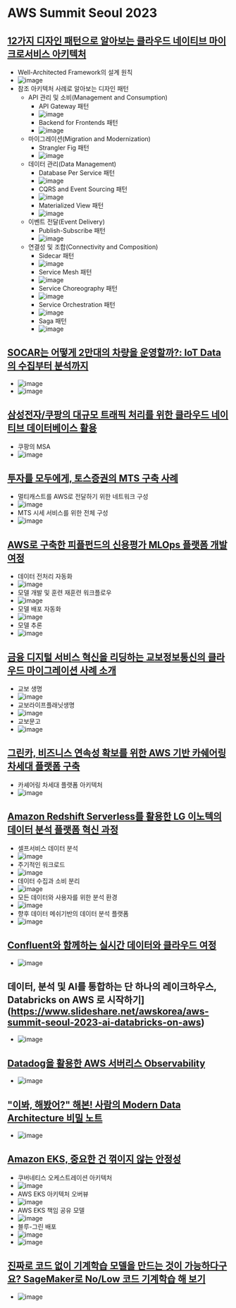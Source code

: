 # AWS Summit Seoul 2023
## [12가지 디자인 패턴으로 알아보는 클라우드 네이티브 마이크로서비스 아키텍처](https://www.slideshare.net/awskorea/aws-summit-seoul-2023-12)
- Well-Architected Framework의 설계 원칙
- ![image](https://github.com/mjs1995/Book_review/assets/47103479/3c7b1f91-5828-4be1-82c1-e0edc416d8cb)
- 참조 아키텍처 사례로 알아보는 디자인 패턴 
  - API 관리 및 소비(Management and Consumption)
    - API Gateway 패턴 
    - ![image](https://github.com/mjs1995/Book_review/assets/47103479/349b5e8f-c24e-41d6-ad05-ab810e2cefe5)
    - Backend for Frontends 패턴
    - ![image](https://github.com/mjs1995/Book_review/assets/47103479/bfdf7f94-3e59-434e-ab9e-26fad5be1ed1)
  - 마이그레이션(Migration and Modernization)
    - Strangler Fig 패턴
    - ![image](https://github.com/mjs1995/Book_review/assets/47103479/6ff0eb9e-8f3e-4693-886c-9268435954b8)
  - 데이터 관리(Data Management)
    - Database Per Service 패턴
    - ![image](https://github.com/mjs1995/Book_review/assets/47103479/0b43111a-b008-4759-aee4-3dfa46b8ed70)
    - CQRS and Event Sourcing 패턴 
    - ![image](https://github.com/mjs1995/Book_review/assets/47103479/2d7585c7-e239-48c0-b939-706fd7e56606)
    - Materialized View 패턴
    - ![image](https://github.com/mjs1995/Book_review/assets/47103479/c27b0d96-36de-4bab-b0b2-dfcd6ffb7509)
  - 이벤트 전달(Event Delivery)
    - Publish-Subscribe 패턴
    - ![image](https://github.com/mjs1995/Book_review/assets/47103479/f2da302f-c9e6-417b-b09f-e110ce13307b)
  - 연결성 및 조합(Connectivity and Composition)
    - Sidecar 패턴
    - ![image](https://github.com/mjs1995/Book_review/assets/47103479/e19b9661-e34a-42bd-8ba2-32cf2d37507f)
    - Service Mesh 패턴
    - ![image](https://github.com/mjs1995/Book_review/assets/47103479/9fceb076-72fc-468d-bcf0-825d81aa4812)
    - Service Choreography 패턴
    - ![image](https://github.com/mjs1995/Book_review/assets/47103479/9619e82c-2a9c-491c-adc3-25f53b2434d1)
    - Service Orchestration 패턴
    - ![image](https://github.com/mjs1995/Book_review/assets/47103479/5b1f8803-28f1-42d3-bc6b-ddd361d46e08)
    - Saga 패턴
    - ![image](https://github.com/mjs1995/Book_review/assets/47103479/39b0ded5-3971-4000-8d95-f608bb763127)

## [SOCAR는 어떻게 2만대의 차량을 운영할까?: IoT Data의 수집부터 분석까지](https://www.slideshare.net/awskorea/aws-summit-seoul-2023-socar-2-iot-data)
- ![image](https://github.com/mjs1995/Book_review/assets/47103479/781f997a-f74d-40da-9636-fd851552aa1f)
- ![image](https://github.com/mjs1995/Book_review/assets/47103479/82cab41d-85ef-42b3-8d20-370478844300)

## [삼성전자/쿠팡의 대규모 트래픽 처리를 위한 클라우드 네이티브 데이터베이스 활용](https://www.slideshare.net/awskorea/aws-summit-seoul-2023)
- 쿠팡의 MSA
- ![image](https://github.com/mjs1995/Book_review/assets/47103479/3a857e5b-f6ea-4817-9408-2c7c22578c0a)

## [투자를 모두에게, 토스증권의 MTS 구축 사례](https://www.slideshare.net/awskorea/aws-summit-seoul-2023-mts)
- 멀티캐스트를 AWS로 전달하기 위한 네트워크 구성 
- ![image](https://github.com/mjs1995/Book_review/assets/47103479/a85cbf35-ebcb-4ffb-87b4-4c3140a3407a)
- MTS 시세 서비스를 위한 전체 구성 
- ![image](https://github.com/mjs1995/Book_review/assets/47103479/eb826805-9527-4bf9-8bc3-c2d4c9481dd1)

## [AWS로 구축한 피플펀드의 신용평가 MLOps 플랫폼 개발 여정](https://www.slideshare.net/awskorea/aws-summit-seoul-2023-aws-mlops)
- 데이터 전처리 자동화
- ![image](https://github.com/mjs1995/Book_review/assets/47103479/3582d4b1-0367-41c5-9ee0-a654708f2eef)
- 모델 개발 및 훈련 재훈련 워크플로우
- ![image](https://github.com/mjs1995/Book_review/assets/47103479/691f9ae7-b1a1-4995-8e3b-66b89397c41d)
- 모델 배포 자동화
- ![image](https://github.com/mjs1995/Book_review/assets/47103479/7094487e-873a-43ae-82eb-376be860816f)
- 모델 추론
- ![image](https://github.com/mjs1995/Book_review/assets/47103479/7a3fbd24-5425-4b97-a31d-fe8f362e3bb4)

## [금융 디지털 서비스 혁신을 리딩하는 교보정보통신의 클라우드 마이그레이션 사례 소개](https://www.slideshare.net/awskorea/aws-summit-seoul-2023-257792124) 
- 교보 생명
- ![image](https://github.com/mjs1995/Book_review/assets/47103479/299b276e-09d6-4fee-bcd2-7e862bf9c1d3)
- 교보라이프플래닛생명
- ![image](https://github.com/mjs1995/Book_review/assets/47103479/ca0e84c8-de5f-4190-b345-30fffbda2fc7)
- 교보문고
- ![image](https://github.com/mjs1995/Book_review/assets/47103479/eb9534b2-6dd2-44a1-af0d-33bd4699f45e)

## [그린카, 비즈니스 연속성 확보를 위한 AWS 기반 카쉐어링 차세대 플랫폼 구축](https://www.slideshare.net/awskorea/aws-summit-seoul-2023-aws)
- 카셰어링 차세대 플랫폼 아키텍처
- ![image](https://github.com/mjs1995/Book_review/assets/47103479/aee641e1-4999-4ed5-af57-a63dcf02f202)

## [Amazon Redshift Serverless를 활용한 LG 이노텍의 데이터 분석 플랫폼 혁신 과정](https://www.slideshare.net/awskorea/aws-summit-seoul-2023-amazon-redshift-serverless-lg)
- 셀프서비스 데이터 분석
- ![image](https://github.com/mjs1995/Book_review/assets/47103479/0cbff210-1b46-4028-9ffd-a5e7c6b83e91)
- 주기적인 워크로드
- ![image](https://github.com/mjs1995/Book_review/assets/47103479/7423db61-f01e-4e46-b39e-880bff769f0d)
- 데이터 수집과 소비 분리
- ![image](https://github.com/mjs1995/Book_review/assets/47103479/632cad1a-f42a-41b9-85f3-7961962c66f7)
- 모든 데이터와 사용자를 위한 분석 환경
- ![image](https://github.com/mjs1995/Book_review/assets/47103479/e381f390-2db7-4382-bb35-44ca74f27f8c)
- 향후 데이터 메쉬기반의 데이터 분석 플랫폼
- ![image](https://github.com/mjs1995/Book_review/assets/47103479/6795c946-1f95-41a7-8f1c-34203374d222)

## [Confluent와 함께하는 실시간 데이터와 클라우드 여정](https://www.slideshare.net/awskorea/aws-summit-seoul-2023-confluent)
- ![image](https://github.com/mjs1995/Book_review/assets/47103479/14404071-3ee6-4435-a886-fbe90896e114)

## 데이터, 분석 및 AI를 통합하는 단 하나의 레이크하우스, Databricks on AWS 로 시작하기](https://www.slideshare.net/awskorea/aws-summit-seoul-2023-ai-databricks-on-aws)
- ![image](https://github.com/mjs1995/Book_review/assets/47103479/4adc6fbf-6314-488f-932a-aa4c9f6479bc)

## [Datadog을 활용한 AWS 서버리스 Observability](https://www.slideshare.net/awskorea/aws-summit-seoul-2023-datadog-aws-observability)
- ![image](https://github.com/mjs1995/Book_review/assets/47103479/c1984967-2bdc-4faf-a9e7-2eb703d079b8)

## ["이봐, 해봤어?" 해본! 사람의 Modern Data Architecture 비밀 노트](https://www.slideshare.net/awskorea/aws-summit-seoul-2023-modern-data-architecture)
- ![image](https://github.com/mjs1995/Book_review/assets/47103479/777529b2-bf2c-4bfd-879b-109372f2f13b)

## [Amazon EKS, 중요한 건 꺾이지 않는 안정성](https://www.slideshare.net/awskorea/aws-summit-seoul-2023-amazon-eks)
- 쿠버네티스 오케스트레이션 아키텍처
- ![image](https://github.com/mjs1995/Book_review/assets/47103479/f040bda1-4c51-4747-8a33-a1463af216e4)
- AWS EKS 아키텍처 오버뷰
- ![image](https://github.com/mjs1995/Book_review/assets/47103479/8a53e62a-0f9c-43db-8baa-1a103ffacd98)
- AWS EKS 책임 공유 모델
- ![image](https://github.com/mjs1995/Book_review/assets/47103479/0d937682-0f9b-43b0-a776-a2be2614b29a)
- 블루-그린 배포
- ![image](https://github.com/mjs1995/Book_review/assets/47103479/42feae70-0742-4d4d-8d54-473e7c1d9936)
- ![image](https://github.com/mjs1995/Book_review/assets/47103479/7491cbe2-c5ed-45f1-bef2-b18da6ad5fcb)

## [진짜로 코드 없이 기계학습 모델을 만드는 것이 가능하다구요? SageMaker로 No/Low 코드 기계학습 해 보기](https://www.slideshare.net/awskorea/aws-summit-seoul-2023-sagemaker-nolow)
- ![image](https://github.com/mjs1995/Book_review/assets/47103479/48ff8be4-430e-4185-882e-a6246fd4f323)

